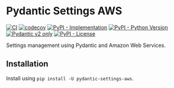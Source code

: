 # Pydantic Settings AWS

[![CI](https://github.com/ceb10n/pydantic-settings-aws/actions/workflows/ci.yml/badge.svg)](https://github.com/ceb10n/pydantic-settings-aws/actions)
[![codecov](https://codecov.io/github/ceb10n/pydantic-settings-aws/graph/badge.svg?token=K77HYDZR3P)](https://codecov.io/github/ceb10n/pydantic-settings-aws)
[![PyPI - Implementation](https://img.shields.io/pypi/implementation/pydantic-settings-aws)](https://pypi.org/project/pydantic-settings-aws)
[![PyPI - Python Version](https://img.shields.io/pypi/pyversions/pydantic-settings-aws)](https://pypi.org/project/pydantic-settings-aws)
[![Pydantic v2 only](https://img.shields.io/endpoint?url=https://raw.githubusercontent.com/pydantic/pydantic/main/docs/badge/v2.json)](https://docs.pydantic.dev/latest/contributing/#badges)
[![PyPI - License](https://img.shields.io/pypi/l/pydantic-settings-aws)](https://pypi.org/project/pydantic-settings-aws)

Settings management using Pydantic and Amazon Web Services.

## Installation

Install using `pip install -U pydantic-settings-aws`.

